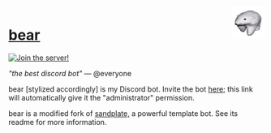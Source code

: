 <img align="right" src="assets/icon_static_small.png">

# <a href="https://goon.haus/bear/">bear</a>
<a href="https://discord.gg/9gdMpBR6bK">![Join the server!](https://discordapp.com/api/guilds/525773944351883304/widget.png?style=shield)</a>

*"the best discord bot"* — @everyone

bear [stylized accordingly] is my Discord bot. Invite the bot [here;](https://discord.com/oauth2/authorize?client_id=435224030459723776&scope=bot&permissions=8) this link will automatically give it the "administrator" permission.

bear is a modified fork of [sandplate,](https://github.com/06000208/sandplate) a powerful template bot. See its readme for more information.
